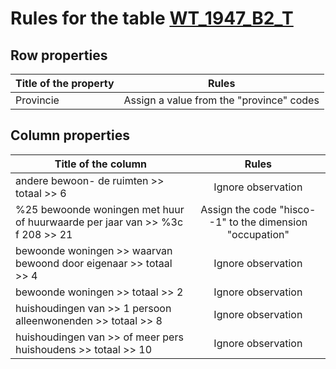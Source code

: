 # Rules for the table [WT_1947_B2_T](https://github.com/cgueret/DataDump/blob/master/xls-marked/WT_1947_B2_T_marked.xls?raw=true)
## Row properties
| Title of the property | Rules |
| --------------------- |:-----:|
| Provincie | Assign a value from the "province" codes |
## Column properties
| Title of the column | Rules |
| --------------------- |:-----:|
| andere bewoon- de ruimten >> totaal >> 6 | Ignore observation |
| %25 bewoonde woningen met huur of huurwaarde per jaar van >> %3c f 208 >> 21 | Assign the code "hisco--1" to the dimension "occupation" |
| bewoonde woningen >> waarvan bewoond door eigenaar >> totaal >> 4 | Ignore observation |
| bewoonde woningen >> totaal >> 2 | Ignore observation |
| huishoudingen van >> 1 persoon alleenwonenden >> totaal >> 8 | Ignore observation |
| huishoudingen van >> of meer pers huishoudens >> totaal >> 10 | Ignore observation |
